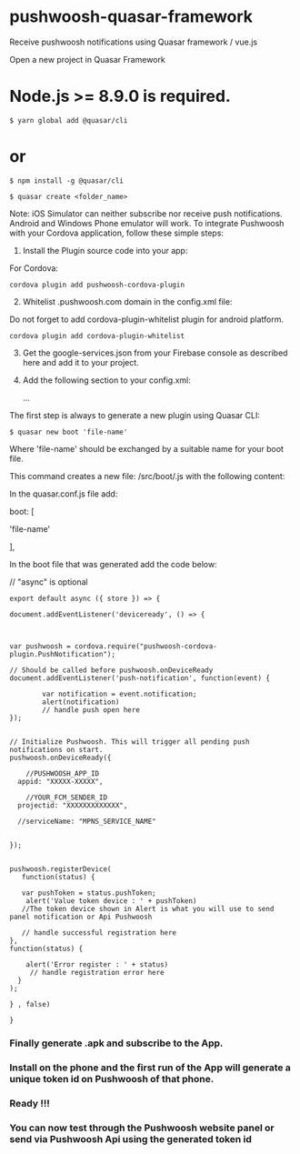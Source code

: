 # pushwoosh-quasar-framework
Receive pushwoosh notifications using Quasar framework / vue.js

Open a new project in Quasar Framework

# Node.js >= 8.9.0 is required.

    $ yarn global add @quasar/cli
# or
    $ npm install -g @quasar/cli

    $ quasar create <folder_name>

Note:
iOS Simulator can neither subscribe nor receive push notifications. Android and Windows Phone emulator will work.
To integrate Pushwoosh with your Cordova application, follow these simple steps:

1. Install the Plugin source code into your app:

For Cordova: 

    cordova plugin add pushwoosh-cordova-plugin

2. Whitelist .pushwoosh.com domain in the config.xml file:

    <access origin="*.pushwoosh.com" />

Do not forget to add cordova-plugin-whitelist plugin for android platform.

    cordova plugin add cordova-plugin-whitelist

3. Get the google-services.json from your Firebase console as described here and add it to your project.


4. Add the following section to your config.xml:

    <platform name="android">
       <resource-file src="google-services.json" target="app/google-services.json" />
       ...
    </platform>



The first step is always to generate a new plugin using Quasar CLI:

    $ quasar new boot 'file-name'

Where 'file-name' should be exchanged by a suitable name for your boot file.

This command creates a new file: /src/boot/<name>.js with the following content:
  
In the quasar.conf.js file add:

boot: [

'file-name'

],


In the boot file that was generated add the code below:



// "async" is optional

    export default async ({ store }) => {  
  
    document.addEventListener('deviceready', () => {

     

    var pushwoosh = cordova.require("pushwoosh-cordova-plugin.PushNotification");

    // Should be called before pushwoosh.onDeviceReady
    document.addEventListener('push-notification', function(event) {

            var notification = event.notification; 
            alert(notification)
            // handle push open here
    });


    // Initialize Pushwoosh. This will trigger all pending push notifications on start.
    pushwoosh.onDeviceReady({
        
        //PUSHWOOSH_APP_ID
      appid: "XXXXX-XXXXX", 
      
        //YOUR_FCM_SENDER_ID
      projectid: "XXXXXXXXXXXXX", 

      //serviceName: "MPNS_SERVICE_NAME" 


    });


    pushwoosh.registerDevice(
       function(status) {

       var pushToken = status.pushToken;
        alert('Value token device : ' + pushToken)
       //The token device shown in Alert is what you will use to send panel notification or Api Pushwoosh
       
       // handle successful registration here
    },
    function(status) {

        alert('Error register : ' + status)
         // handle registration error here
      }
    );
    
    } , false)
    
    }      


### Finally generate .apk and subscribe to the App.

### Install on the phone and the first run of the App will generate a unique token id on Pushwoosh of that phone.

### Ready !!! 

### You can now test through the Pushwoosh website panel or send via Pushwoosh Api using the generated token id

     

